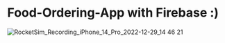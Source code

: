 # Food-Ordering-App with Firebase :)
![RocketSim_Recording_iPhone_14_Pro_2022-12-29_14 46 21](https://user-images.githubusercontent.com/57367756/209953155-b27767aa-6bf0-447c-881e-84d8e9dc9ff7.gif)
